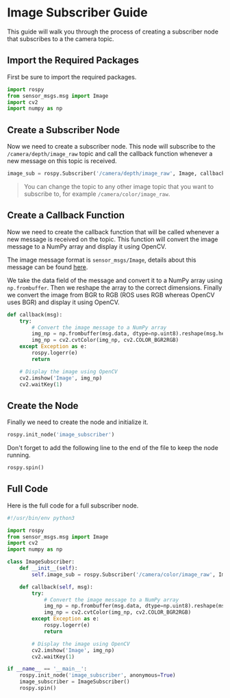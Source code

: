 # Image Subscriber Guide
This guide will walk you through the process of creating a subscriber node that subscribes to a the camera topic.

## Import the Required Packages
First be sure to import the required packages.
```python
import rospy
from sensor_msgs.msg import Image
import cv2
import numpy as np
```

## Create a Subscriber Node
Now we need to create a subscriber node. This node will subscribe to the `/camera/depth/image_raw` topic and call the callback function whenever a new message on this topic is received.
```python
image_sub = rospy.Subscriber('/camera/depth/image_raw', Image, callback)
```

> You can change the topic to any other image topic that you want to subscribe to, for example `/camera/color/image_raw`.

## Create a Callback Function
Now we need to create the callback function that will be called whenever a new message is received on the topic. This function will convert the image message to a NumPy array and display it using OpenCV.

The image message format is `sensor_msgs/Image`, details about this message can be found [here](http://docs.ros.org/en/melodic/api/sensor_msgs/html/msg/Image.html).

We take the data field of the message and convert it to a NumPy array using `np.frombuffer`. Then we reshape the array to the correct dimensions. Finally we convert the image from BGR to RGB (ROS uses RGB whereas OpenCV uses BGR) and display it using OpenCV.
```python
def callback(msg):
	try:
		# Convert the image message to a NumPy array
		img_np = np.frombuffer(msg.data, dtype=np.uint8).reshape(msg.height, msg.width, -1)
		img_np = cv2.cvtColor(img_np, cv2.COLOR_BGR2RGB)
	except Exception as e:
		rospy.logerr(e)
		return

	# Display the image using OpenCV
	cv2.imshow('Image', img_np)
	cv2.waitKey(1)
```

## Create the Node
Finally we need to create the node and initialize it.
```python
rospy.init_node('image_subscriber')
```

Don't forget to add the following line to the end of the file to keep the node running.
```python
rospy.spin()
```

## Full Code
Here is the full code for a full subscriber node.

```python
#!/usr/bin/env python3

import rospy
from sensor_msgs.msg import Image
import cv2
import numpy as np

class ImageSubscriber:
    def __init__(self):
        self.image_sub = rospy.Subscriber('/camera/color/image_raw', Image, self.callback)

    def callback(self, msg):
        try:
            # Convert the image message to a NumPy array
            img_np = np.frombuffer(msg.data, dtype=np.uint8).reshape(msg.height, msg.width, -1)
            img_np = cv2.cvtColor(img_np, cv2.COLOR_BGR2RGB)
        except Exception as e:
            rospy.logerr(e)
            return

        # Display the image using OpenCV
        cv2.imshow('Image', img_np)
        cv2.waitKey(1)

if __name__ == '__main__':
    rospy.init_node('image_subscriber', anonymous=True)
    image_subscriber = ImageSubscriber()
    rospy.spin()
```